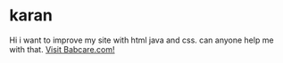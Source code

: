 # karan
Hi i want to improve my site with html java and css. 
can anyone help me with that.
<a href="https://www.Babcare.com">Visit Babcare.com!</a>
